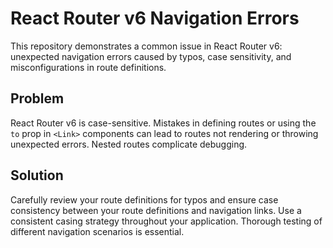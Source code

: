 # React Router v6 Navigation Errors

This repository demonstrates a common issue in React Router v6: unexpected navigation errors caused by typos, case sensitivity, and misconfigurations in route definitions.

## Problem
React Router v6 is case-sensitive.  Mistakes in defining routes or using the `to` prop in `<Link>` components can lead to routes not rendering or throwing unexpected errors.  Nested routes complicate debugging.

## Solution
Carefully review your route definitions for typos and ensure case consistency between your route definitions and navigation links. Use a consistent casing strategy throughout your application.   Thorough testing of different navigation scenarios is essential.